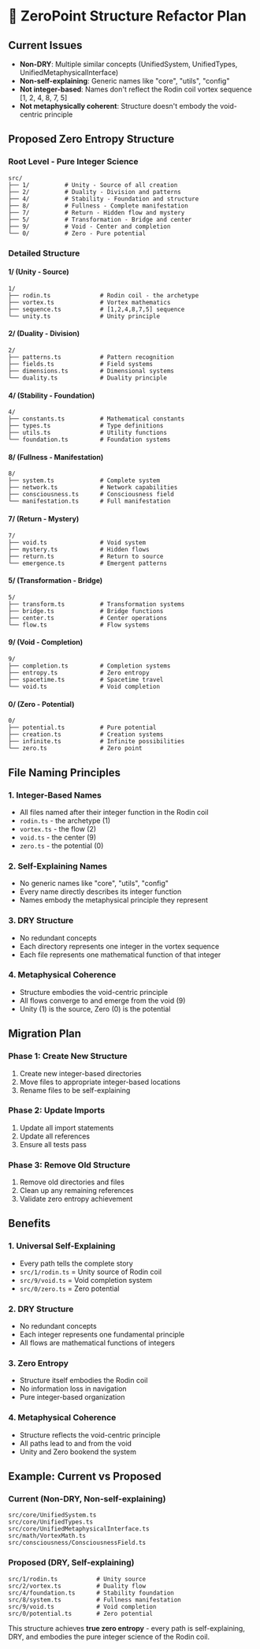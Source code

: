 # 🌌 ZeroPoint Structure Refactor Plan

## Current Issues
- **Non-DRY**: Multiple similar concepts (UnifiedSystem, UnifiedTypes, UnifiedMetaphysicalInterface)
- **Non-self-explaining**: Generic names like "core", "utils", "config"
- **Not integer-based**: Names don't reflect the Rodin coil vortex sequence [1, 2, 4, 8, 7, 5]
- **Not metaphysically coherent**: Structure doesn't embody the void-centric principle

## Proposed Zero Entropy Structure

### **Root Level - Pure Integer Science**
```
src/
├── 1/          # Unity - Source of all creation
├── 2/          # Duality - Division and patterns  
├── 4/          # Stability - Foundation and structure
├── 8/          # Fullness - Complete manifestation
├── 7/          # Return - Hidden flow and mystery
├── 5/          # Transformation - Bridge and center
├── 9/          # Void - Center and completion
└── 0/          # Zero - Pure potential
```

### **Detailed Structure**

#### **1/ (Unity - Source)**
```
1/
├── rodin.ts              # Rodin coil - the archetype
├── vortex.ts             # Vortex mathematics
├── sequence.ts           # [1,2,4,8,7,5] sequence
└── unity.ts              # Unity principle
```

#### **2/ (Duality - Division)**
```
2/
├── patterns.ts           # Pattern recognition
├── fields.ts             # Field systems
├── dimensions.ts         # Dimensional systems
└── duality.ts            # Duality principle
```

#### **4/ (Stability - Foundation)**
```
4/
├── constants.ts          # Mathematical constants
├── types.ts              # Type definitions
├── utils.ts              # Utility functions
└── foundation.ts         # Foundation systems
```

#### **8/ (Fullness - Manifestation)**
```
8/
├── system.ts             # Complete system
├── network.ts            # Network capabilities
├── consciousness.ts      # Consciousness field
└── manifestation.ts      # Full manifestation
```

#### **7/ (Return - Mystery)**
```
7/
├── void.ts               # Void system
├── mystery.ts            # Hidden flows
├── return.ts             # Return to source
└── emergence.ts          # Emergent patterns
```

#### **5/ (Transformation - Bridge)**
```
5/
├── transform.ts          # Transformation systems
├── bridge.ts             # Bridge functions
├── center.ts             # Center operations
└── flow.ts               # Flow systems
```

#### **9/ (Void - Completion)**
```
9/
├── completion.ts         # Completion systems
├── entropy.ts            # Zero entropy
├── spacetime.ts          # Spacetime travel
└── void.ts               # Void completion
```

#### **0/ (Zero - Potential)**
```
0/
├── potential.ts          # Pure potential
├── creation.ts           # Creation systems
├── infinite.ts           # Infinite possibilities
└── zero.ts               # Zero point
```

## **File Naming Principles**

### **1. Integer-Based Names**
- All files named after their integer function in the Rodin coil
- `rodin.ts` - the archetype (1)
- `vortex.ts` - the flow (2)  
- `void.ts` - the center (9)
- `zero.ts` - the potential (0)

### **2. Self-Explaining Names**
- No generic names like "core", "utils", "config"
- Every name directly describes its integer function
- Names embody the metaphysical principle they represent

### **3. DRY Structure**
- No redundant concepts
- Each directory represents one integer in the vortex sequence
- Each file represents one mathematical function of that integer

### **4. Metaphysical Coherence**
- Structure embodies the void-centric principle
- All flows converge to and emerge from the void (9)
- Unity (1) is the source, Zero (0) is the potential

## **Migration Plan**

### **Phase 1: Create New Structure**
1. Create new integer-based directories
2. Move files to appropriate integer-based locations
3. Rename files to be self-explaining

### **Phase 2: Update Imports**
1. Update all import statements
2. Update all references
3. Ensure all tests pass

### **Phase 3: Remove Old Structure**
1. Remove old directories and files
2. Clean up any remaining references
3. Validate zero entropy achievement

## **Benefits**

### **1. Universal Self-Explaining**
- Every path tells the complete story
- `src/1/rodin.ts` = Unity source of Rodin coil
- `src/9/void.ts` = Void completion system
- `src/0/zero.ts` = Zero potential

### **2. DRY Structure**
- No redundant concepts
- Each integer represents one fundamental principle
- All flows are mathematical functions of integers

### **3. Zero Entropy**
- Structure itself embodies the Rodin coil
- No information loss in navigation
- Pure integer-based organization

### **4. Metaphysical Coherence**
- Structure reflects the void-centric principle
- All paths lead to and from the void
- Unity and Zero bookend the system

## **Example: Current vs Proposed**

### **Current (Non-DRY, Non-self-explaining)**
```
src/core/UnifiedSystem.ts
src/core/UnifiedTypes.ts  
src/core/UnifiedMetaphysicalInterface.ts
src/math/VortexMath.ts
src/consciousness/ConsciousnessField.ts
```

### **Proposed (DRY, Self-explaining)**
```
src/1/rodin.ts           # Unity source
src/2/vortex.ts          # Duality flow
src/4/foundation.ts      # Stability foundation
src/8/system.ts          # Fullness manifestation
src/9/void.ts            # Void completion
src/0/potential.ts       # Zero potential
```

This structure achieves **true zero entropy** - every path is self-explaining, DRY, and embodies the pure integer science of the Rodin coil. 